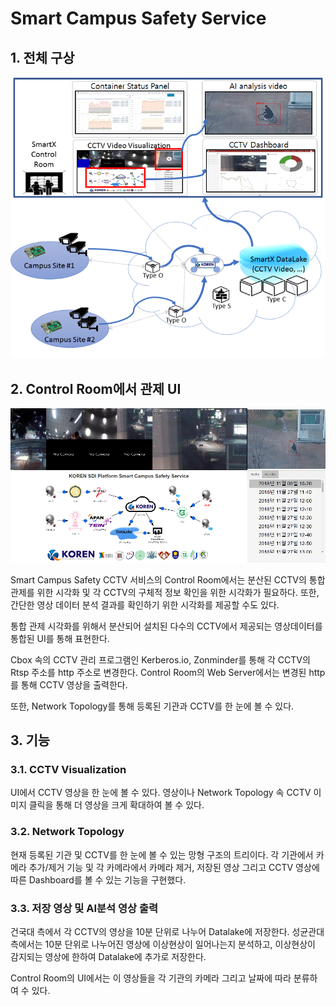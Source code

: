 # Smart Campus Safety Service

## 1. 전체 구상
![momm3](./public/img/momm3.png)

## 2. Control Room에서 관제 UI
![ui](./public/img/ui.png)

 Smart Campus Safety CCTV 서비스의 Control Room에서는 분산된 CCTV의 통합 관제를 위한 시각화 및 각 CCTV의 구체적 정보 확인을 위한 시각화가 필요하다. 또한, 간단한 영상 데이터 분석 결과를 확인하기 위한 시각화를 제공할 수도 있다.
 
 통합 관제 시각화를 위해서 분산되어 설치된 다수의 CCTV에서 제공되는 영상데이터를 통합된 UI를 통해 표현한다. 

Cbox 속의 CCTV 관리 프로그램인 Kerberos.io, Zonminder를 통해 각 CCTV의 Rtsp 주소를 http 주소로 변경한다. Control Room의 Web Server에서는 변경된 http를 통해 CCTV 영상을 출력한다.

또한, Network Topology를 통해 등록된 기관과 CCTV를 한 눈에 볼 수 있다.
 
 ## 3. 기능
 ### 3.1. CCTV Visualization
 UI에서 CCTV 영상을 한 눈에 볼 수 있다. 영상이나 Network Topology 속 CCTV 이미지 클릭을 통해 더 영상을 크게 확대하여 볼 수 있다.
 
 ### 3.2. Network Topology
 현재 등록된 기관 및 CCTV를 한 눈에 볼 수 있는 망형 구조의 트리이다. 각 기관에서 카메라 추가/제거 기능 및 각 카메라에서 카메라 제거, 저장된 영상 그리고 CCTV 영상에 따른 Dashboard를 볼 수 있는 기능을 구현했다.

 ### 3.3. 저장 영상 및 AI분석 영상 출력
 건국대 측에서 각 CCTV의 영상을 10분 단위로 나누어 Datalake에 저장한다. 성균관대 측에서는 10분 단위로 나누어진 영상에 이상현상이 일어나는지 분석하고, 이상현상이 감지되는 영상에 한하여 Datalake에 추가로 저장한다.
 
  Control Room의 UI에서는 이 영상들을 각 기관의 카메라 그리고 날짜에 따라 분류하여  수 있다.
